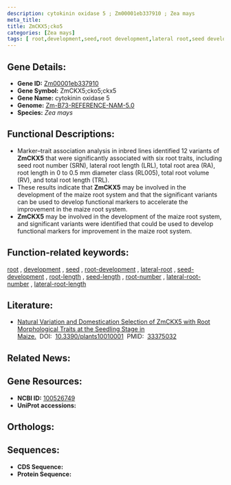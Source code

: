 ```yaml
---
description: cytokinin oxidase 5 ; Zm00001eb337910 ; Zea mays
meta_title:
title: ZmCKX5;cko5
categories: [Zea mays]
tags: [ root,development,seed,root development,lateral root,seed development,root length,seed length,root number,lateral root number,lateral root length ]
---
```


## Gene Details:
- **Gene ID:**	[Zm00001eb337910](https://www.maizegdb.org/gene_center/gene/Zm00001eb337910)
- **Gene Symbol:** ZmCKX5;cko5;ckx5
- **Gene Name:** cytokinin oxidase 5
- **Genome:** [Zm-B73-REFERENCE-NAM-5.0](https://www.maizegdb.org/genome/assembly/Zm-B73-REFERENCE-NAM-5.0)
- **Species:** *Zea mays*

## Functional Descriptions:
   - Marker–trait association analysis in inbred lines identified 12 variants of **ZmCKX5** that were significantly associated with six root traits, including seed root number (SRN), lateral root length (LRL), total root area (RA), root length in 0 to 0.5 mm diameter class (RL005), total root volume (RV), and total root length (TRL).
   - These results indicate that **ZmCKX5** may be involved in the development of the maize root system and that the significant variants can be used to develop functional markers to accelerate the improvement in the maize root system.
   - **ZmCKX5** may be involved in the development of the maize root system, and significant variants were identified that could be used to develop functional markers for improvement in the maize root system.

## Function-related keywords:
[root](/tags/root/)&nbsp;,&nbsp;[development](/tags/development/)&nbsp;,&nbsp;[seed](/tags/seed/)&nbsp;,&nbsp;[root-development](/tags/root-development/)&nbsp;,&nbsp;[lateral-root](/tags/lateral-root/)&nbsp;,&nbsp;[seed-development](/tags/seed-development/)&nbsp;,&nbsp;[root-length](/tags/root-length/)&nbsp;,&nbsp;[seed-length](/tags/seed-length/)&nbsp;,&nbsp;[root-number](/tags/root-number/)&nbsp;,&nbsp;[lateral-root-number](/tags/lateral-root-number/)&nbsp;,&nbsp;[lateral-root-length](/tags/lateral-root-length/)

## Literature:
   - [Natural Variation and Domestication Selection of ZmCKX5 with Root Morphological Traits at the Seedling Stage in Maize.]( https://www.ncbi.nlm.nih.gov/pmc/articles/PMC7830956/)&nbsp;&nbsp;DOI:&nbsp;&nbsp;[10.3390/plants10010001](https://www.ncbi.nlm.nih.gov/pmc/articles/PMC7830956/)&nbsp;&nbsp;PMID:&nbsp;&nbsp;[33375032](https://pubmed.ncbi.nlm.nih.gov/33375032/)

## Related News:

## Gene Resources:
- **NCBI ID:**  [100526749](https://www.ncbi.nlm.nih.gov/gene/?term=100526749)
- **UniProt accessions:** [](https://www.uniprot.org/uniprotkb//entry)

## Orthologs:

## Sequences:
- **CDS Sequence:**
- **Protein Sequence:**
